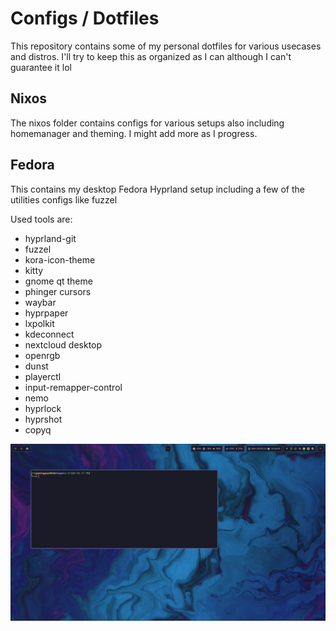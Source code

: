# Configs / Dotfiles

This repository contains some of my personal dotfiles for various usecases and distros. I'll try to keep this as organized as I can although I can't guarantee it lol

## Nixos

The nixos folder contains configs for various setups also including homemanager and theming. I might add more as I progress.

## Fedora

This contains my desktop Fedora Hyprland setup including a few of the utilities configs like fuzzel

Used tools are:
- hyprland-git
- fuzzel
- kora-icon-theme
- kitty
- gnome qt theme
- phinger cursors
- waybar
- hyprpaper
- lxpolkit
- kdeconnect
- nextcloud desktop
- openrgb
- dunst
- playerctl
- input-remapper-control
- nemo
- hyprlock
- hyprshot
- copyq

![Screenshot](./fedora/hyprland/screenshot.png)
